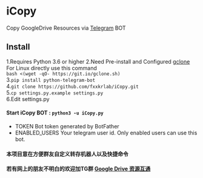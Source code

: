 # iCopy
Copy GoogleDrive Resources via [Telegram](http://telegram.org) BOT

## Install  
1.Requires Python 3.6 or higher
2.Need Pre-install and Configured [gclone](https://github.com/donwa/gclone)  
  For Linux directly use this command  
  `bash <(wget -qO- https://git.io/gclone.sh)`  
3.`pip install python-telegram-bot`  
4.`git clone https://github.com/fxxkrlab/iCopy.git`  
5.`cp settings.py.example settings.py`  
6.Edit settings.py  

#### Start iCopy BOT : `python3 -u iCopy.py`  

* TOKEN Bot token generated by BotFather  
* ENABLED_USERS Your telegram user id. Only enabled users can use this bot.  
  
#### 本项目意在方便群友自定义转存机器人以及快捷命令  
#### 若有网上的朋友不明白的欢迎加TG群 [Google Drive 资源互通](https://t.me/sharegdrive)  
